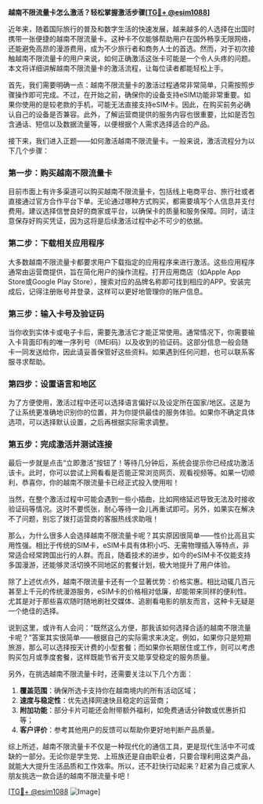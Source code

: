 **越南不限流量卡怎么激活？轻松掌握激活步骤[[TG💪+ @esim1088](https://t.me/s/esim1088)]**

近年来，随着国际旅行的普及和数字生活的快速发展，越来越多的人选择在出国时携带一张便捷的越南不限流量卡。这种卡不仅能够帮助用户在国外畅享无限网络，还能避免高昂的漫游费用，成为不少旅行者和商务人士的首选。然而，对于初次接触越南不限流量卡的用户来说，如何正确激活这张卡可能是一个令人头疼的问题。本文将详细讲解越南不限流量卡的激活流程，让每位读者都能轻松上手。

首先，我们需要明确一点：越南不限流量卡的激活过程通常非常简单，只需按照步骤操作即可完成。不过，在开始之前，确保你的设备支持eSIM功能非常重要。如果你使用的是较老款的手机，可能无法直接支持eSIM卡。因此，在购买前务必确认自己的设备是否兼容。此外，了解运营商提供的服务内容也很重要，比如是否包含通话、短信以及数据流量等，以便根据个人需求选择适合的产品。

接下来，我们进入正题——如何激活越南不限流量卡。一般来说，激活流程分为以下几个步骤：

### 第一步：购买越南不限流量卡

目前市面上有许多渠道可以购买越南不限流量卡，包括线上电商平台、旅行社或者直接通过官方合作平台下单。无论通过哪种方式购买，都需要填写个人信息并支付费用。建议选择信誉良好的商家或平台，以确保卡的质量和服务保障。同时，请注意保存好购买凭证，因为这将是后续激活过程中必不可少的依据。

### 第二步：下载相关应用程序

大多数越南不限流量卡都要求用户下载指定的应用程序来进行激活。这些应用程序通常由运营商提供，旨在简化用户的操作流程。打开应用商店（如Apple App Store或Google Play Store），搜索对应的品牌名称即可找到相应的APP。安装完成后，记得注册账号并登录，这样可以更好地管理你的账户信息。

### 第三步：输入卡号及验证码

当你收到实体卡或电子卡后，需要先激活它才能正常使用。通常情况下，你需要输入卡背面印有的唯一序列号（IMEI码）以及收到的验证码。这部分信息一般会随卡一同发送给你，因此请妥善保管好这些资料。如果遇到任何问题，也可以联系客服寻求帮助。

### 第四步：设置语言和地区

为了方便使用，激活过程中还可以选择语言偏好以及设定所在国家/地区。这是为了让系统更准确地识别你的位置，并为你提供最佳的服务体验。如果你不确定具体选项，可以选择默认设置，之后再根据实际需求调整。

### 第五步：完成激活并测试连接

最后一步就是点击“立即激活”按钮了！等待几分钟后，系统会提示你已经成功激活该卡。此时，你可以尝试上网看看是否能正常浏览网页、观看视频等。如果一切顺利，恭喜你，你的越南不限流量卡已经正式投入使用啦！

当然，在整个激活过程中可能会遇到一些小插曲，比如网络延迟导致无法及时接收验证码等情况。这时不要慌张，耐心等待一会儿再重试即可。另外，如果实在解决不了问题，别忘了拨打运营商的客服热线求助哦！

那么，为什么很多人会选择越南不限流量卡呢？其实原因很简单——性价比高且实用性强。相比于传统的SIM卡，eSIM卡具有体积小巧、无需物理插入等特点，非常适合经常跨国出行的人群。而且，随着技术的进步，如今的eSIM卡不仅能支持多国漫游，还能够灵活切换不同地区的套餐计划，极大地提升了用户体验。

除了上述优点外，越南不限流量卡还有一个显著优势：价格实惠。相比动辄几百元甚至上千元的传统漫游服务，eSIM卡的价格相对低廉，却能带来同样的便利性。尤其是对于那些喜欢随时随地刷社交媒体、追剧看电影的朋友而言，这种卡无疑是一个绝佳的选择。

说到这里，或许有人会问：“既然这么方便，那我该如何选择合适的越南不限流量卡呢？”答案其实很简单——根据自己的实际需求来决定。例如，如果你只是短期旅游，那么可以选择按天计费的小型套餐；而如果你长期居住或工作，则可以考虑购买包月或季度套餐，这样既能节省开支又能享受稳定的服务质量。

另外，在挑选越南不限流量卡时，还需要关注以下几个方面：

1. **覆盖范围**：确保所选卡支持你在越南境内的所有活动区域；
2. **速度与稳定性**：优先选择网速快且稳定的运营商；
3. **附加功能**：部分卡片可能还会附带额外福利，如免费通话分钟数或优惠折扣等；
4. **客户评价**：参考其他用户的反馈可以帮助你更好地判断产品质量。

综上所述，越南不限流量卡不仅是一种现代化的通信工具，更是现代生活中不可或缺的一部分。无论你是学生党、上班族还是自由职业者，只要合理利用这类产品，就能大大提升生活品质和工作效率。所以，还不赶快行动起来？赶紧为自己或家人朋友挑选一款合适的越南不限流量卡吧！

[[TG💪+ @esim1088](https://t.me/s/esim1088) ![Image](https://i.postimg.cc/4NQfJmqS/Snipaste-2025-05-13-00-14-12.png)]